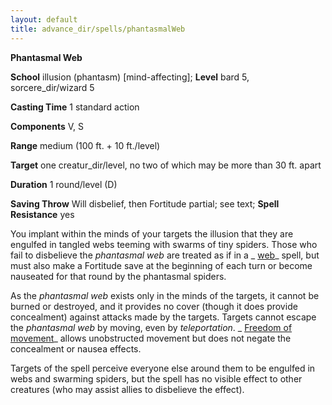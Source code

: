 ```yaml
---
layout: default
title: advance_dir/spells/phantasmalWeb
---
```

 **Phantasmal Web**

**School** illusion (phantasm) [mind-affecting]; **Level** bard 5, sorcere_dir/wizard 5

**Casting Time** 1 standard action

**Components** V, S

**Range** medium (100 ft. + 10 ft./level)

**Target** one creatur_dir/level, no two of which may be more than 30 ft. apart

**Duration** 1 round/level (D)

**Saving Throw** Will disbelief, then Fortitude partial; see text; **Spell Resistance** yes

You implant within the minds of your targets the illusion that they are engulfed in tangled webs teeming with swarms of tiny spiders. Those who fail to disbelieve the _phantasmal web_ are treated as if in a _ [web](../../spell_dir/web#_web)_ spell, but must also make a Fortitude save at the beginning of each turn or become nauseated for that round by the phantasmal spiders.

As the _phantasmal web_ exists only in the minds of the targets, it cannot be burned or destroyed, and it provides no cover (though it does provide concealment) against attacks made by the targets. Targets cannot escape the _phantasmal web_ by moving, even by _teleportation_. _ [Freedom of movement](../../spell_dir/freedomOfMovement#_freedom-of-movement)_ allows unobstructed movement but does not negate the concealment or nausea effects.

Targets of the spell perceive everyone else around them to be engulfed in webs and swarming spiders, but the spell has no visible effect to other creatures (who may assist allies to disbelieve the effect).

